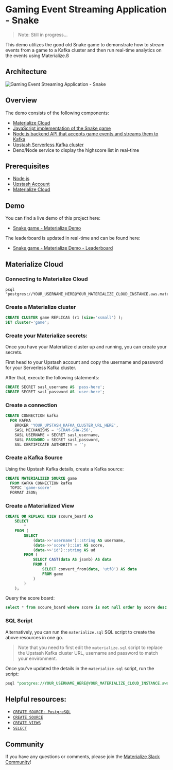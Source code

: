 # Gaming Event Streaming Application - Snake

> Note: Still in progress...

This demo utilizes the good old Snake game to demonstrate how to stream events from a game to a Kafka cluster and then run real-time analytics on the events using Materialize.ß

## Architecture

![Gaming Event Streaming Application - Snake](https://imgur.com/PZt1FWO.png)

## Overview

The demo consists of the following components:

- [Materialize Cloud](https://materialize.com/)
- [JavaScript implementation of the Snake game](https://github.com/patorjk/JavaScript-Snake)
- [Node.js backend API that accepts game events and streams them to Kafka](./backend/)
- [Upstash Serverless Kafka cluster](https://upstash.com?utm_source=bobby)
- Deno/Node service to display the highscore list in real-time

## Prerequisites

- [Node.js](https://nodejs.org/)
- [Upstash Account](https://upstash.com/)
- [Materialize Cloud](https://materialize.com/cloud)

## Demo

You can find a live demo of this project here:

- [Snake game - Materialize Demo](https://snake.bobby.sh)

The leaderboard is updated in real-time and can be found here:

- [Snake game - Materialize Demo - Leaderboard](https://snake.bobby.sh/leaderboard)

## Materialize Cloud

### Connecting to Materialize Cloud

```
psql "postgres://YOUR_USERNAME_HERE@YOUR_MATERIALIZE_CLOUD_INSTANCE.aws.materialize.cloud:6875/materialize"
```

### Create a Materialize cluster

```sql
CREATE CLUSTER game REPLICAS (r1 (size='xsmall') );
SET cluster='game';
```

### Create your Materialize secrets:

Once you have your Materialize cluster up and running, you can create your secrets.

First head to your Upstash account and copy the username and password for your Serverless Kafka cluster.

After that, execute the following statements:

```sql
CREATE SECRET sasl_username AS 'pass-here';
CREATE SECRET sasl_password AS 'user-here';
```

### Create a connection

```sql
CREATE CONNECTION kafka
  FOR KAFKA
    BROKER 'YOUR_UPSTASH_KAFKA_CLUSTER_URL_HERE',
    SASL MECHANISMS = 'SCRAM-SHA-256',
    SASL USERNAME = SECRET sasl_username,
    SASL PASSWORD = SECRET sasl_password,
    SSL CERTIFICATE AUTHORITY = '';
```

### Create a Kafka Source

Using the Upstash Kafka details, create a Kafka source:

```sql
CREATE MATERIALIZED SOURCE game
  FROM KAFKA CONNECTION kafka
  TOPIC 'game-score'
  FORMAT JSON;
```

### Create a Materialized View

```sql
CREATE OR REPLACE VIEW scoure_board AS
    SELECT
        *
    FROM (
        SELECT
            (data->>'username')::string AS username,
            (data->>'score')::int AS score,
            (data->>'id')::string AS ud
        FROM (
            SELECT CAST(data AS jsonb) AS data
            FROM (
                SELECT convert_from(data, 'utf8') AS data
                FROM game
            )
        )
    );
```

Query the score board:

```sql
select * from scoure_board where score is not null order by score desc limit 100;
```

### SQL Script

Alternatively, you can run the `materialize.sql` SQL script to create the above resources in one go.

> Note that you need to first edit the `materialize.sql` script to replace the Upstash Kafka cluster URL, username and password to match your environment.

Once you've updated the details in the `materialize.sql` script, run the script:

```sql
psql "postgres://YOUR_USERNAME_HERE@YOUR_MATERIALIZE_CLOUD_INSTANCE.aws.materialize.cloud:6875/materialize" -f materialize.sql
```

## Helpful resources:

* [`CREATE SOURCE: PostgreSQL`](https://materialize.com/docs/sql/create-source/postgres/)
* [`CREATE SOURCE`](https://materialize.com/docs/sql/create-source/)
* [`CREATE VIEWS`](https://materialize.com/docs/sql/create-views)
* [`SELECT`](https://materialize.com/docs/sql/select)

## Community

If you have any questions or comments, please join the [Materialize Slack Community](https://materialize.com/s/chat)!
